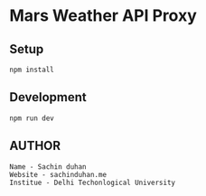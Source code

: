 # Mars Weather API Proxy

## Setup

```
npm install
```

## Development

```
npm run dev
```

## AUTHOR
```
Name - Sachin duhan
Website - sachinduhan.me
Institue - Delhi Techonlogical University
```